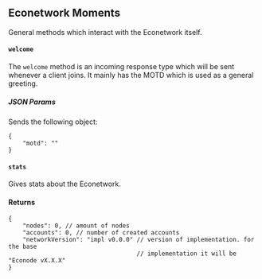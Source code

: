 ## Econetwork Moments
General methods which interact with the Econetwork itself.

#### `welcome`
The `welcome` method is an incoming response type which will be sent
whenever a client joins. It mainly has the MOTD which is used as a general greeting.

##### JSON Params
Sends the following object:  
```json5
{
	"motd": ""
}
```

#### `stats`
Gives stats about the Econetwork.

#### Returns
```json5
{
	"nodes": 0, // amount of nodes
	"accounts": 0, // number of created accounts
	"networkVersion": "impl v0.0.0" // version of implementation. for the base
									// implementation it will be "Econode vX.X.X"
}
```


